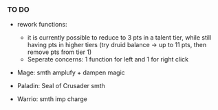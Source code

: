 ### TO DO
- rework functions:
   - it is currently possible to reduce to 3 pts in a talent tier, while still having pts in higher tiers (try druid balance -> up to 11 pts, then remove pts from tier 1)
   - Seperate concerns: 1 function for left and 1 for right click

- Mage: smth amplufy + dampen magic
- Paladin: Seal of Crusader smth
- Warrio: smth imp charge
